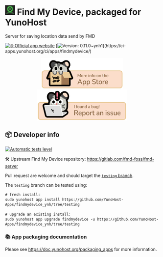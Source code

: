 <!--
N.B.: This README was automatically generated by <https://github.com/YunoHost/apps_tools/blob/main/readme_generator>
It shall NOT be edited by hand.
-->

<h1>
  <img src="https://raw.githubusercontent.com/YunoHost/apps/main/logos/findmydevice.png" width="32px" alt="Logo of Find My Device">
  Find My Device, packaged for YunoHost
</h1>

Server for saving location data send by FMD

[![🌐 Official app website](https://img.shields.io/badge/Official_app_website-darkgreen?style=for-the-badge)](https://fmd-foss.org/)
[![Version: 0.11.0~ynh1](https://img.shields.io/badge/Version-0.11.0~ynh1-rgba(0,150,0,1)?style=for-the-badge)](https://ci-apps.yunohost.org/ci/apps/findmydevice/)

<div align="center">
<a href="https://apps.yunohost.org/app/findmydevice"><img height="100px" src="https://github.com/YunoHost/yunohost-artwork/raw/refs/heads/main/badges/neopossum-badges/badge_more_info_on_the_appstore.svg"/></a>
<a href="https://github.com/YunoHost-Apps/findmydevice_ynh/issues"><img height="100px" src="https://github.com/YunoHost/yunohost-artwork/raw/refs/heads/main/badges/neopossum-badges/badge_report_an_issue.svg"/></a>
</div>

## 📦 Developer info

[![Automatic tests level](https://apps.yunohost.org/badge/cilevel/findmydevice)](https://ci-apps.yunohost.org/ci/apps/findmydevice/)

🛠️ Upstream Find My Device repository: <https://gitlab.com/fmd-foss/fmd-server>

Pull request are welcome and should target the [`testing` branch](https://github.com/YunoHost-Apps/findmydevice_ynh/tree/testing).

The `testing` branch can be tested using:
```
# fresh install:
sudo yunohost app install https://github.com/YunoHost-Apps/findmydevice_ynh/tree/testing

# upgrade an existing install:
sudo yunohost app upgrade findmydevice -u https://github.com/YunoHost-Apps/findmydevice_ynh/tree/testing
```

### 📚 App packaging documentation

Please see <https://doc.yunohost.org/packaging_apps> for more information.